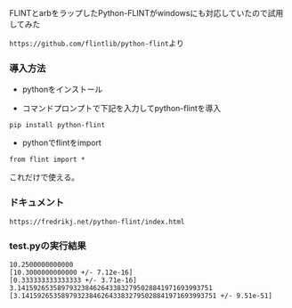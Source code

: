 FLINTとarbをラップしたPython-FLINTがwindowsにも対応していたので試用してみた


`https://github.com/flintlib/python-flint`より

### 導入方法

* pythonをインストール

* コマンドプロンプトで下記を入力してpython-flintを導入

```
pip install python-flint
```

* pythonでflintをimport

```
from flint import *
```

これだけで使える。


### ドキュメント

```
https://fredrikj.net/python-flint/index.html
```

### test.pyの実行結果

```
10.2500000000000
[10.3000000000000 +/- 7.12e-16]
[0.333333333333333 +/- 3.71e-16]
3.1415926535897932384626433832795028841971693993751
[3.1415926535897932384626433832795028841971693993751 +/- 9.51e-51]
```